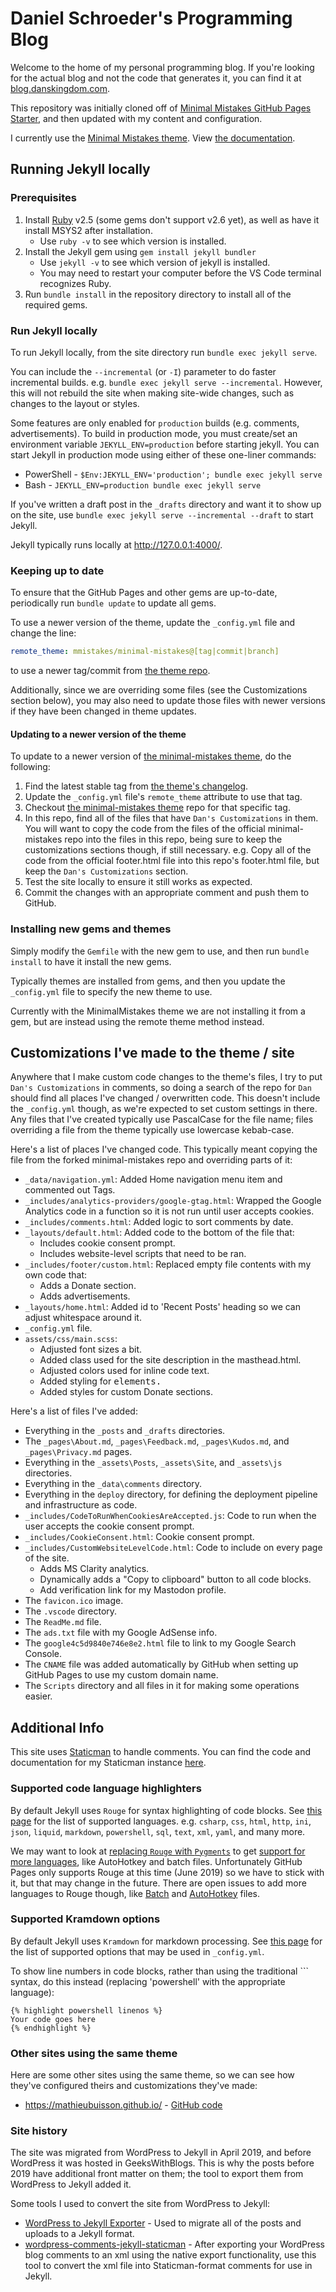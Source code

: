 # Daniel Schroeder's Programming Blog

Welcome to the home of my personal programming blog.
If you're looking for the actual blog and not the code that generates it, you can find it at [blog.danskingdom.com](https://blog.danskingdom.com).

This repository was initially cloned off of [Minimal Mistakes GitHub Pages Starter][MinimalMistakesGitHubPagesStarterRepoUrl], and then updated with my content and configuration.

I currently use the [Minimal Mistakes theme][MinimalMistakesThemeGitHubRepoUrl]. View [the documentation][MinimalMistakesThemeDocumentationUrl].

## Running Jekyll locally

### Prerequisites

1. Install [Ruby][RubyInstallerDownloadPageUrl] v2.5 (some gems don't support v2.6 yet), as well as have it install MSYS2 after installation.
   - Use `ruby -v` to see which version is installed.
1. Install the Jekyll gem using `gem install jekyll bundler`
   - Use `jekyll -v` to see which version of jekyll is installed.
   - You may need to restart your computer before the VS Code terminal recognizes Ruby.
1. Run `bundle install` in the repository directory to install all of the required gems.

### Run Jekyll locally

To run Jekyll locally, from the site directory run `bundle exec jekyll serve`.

You can include the `--incremental` (or `-I`) parameter to do faster incremental builds.
e.g. `bundle exec jekyll serve --incremental`.
However, this will not rebuild the site when making site-wide changes, such as changes to the layout or styles.

Some features are only enabled for `production` builds (e.g. comments, advertisements).
To build in production mode, you must create/set an environment variable `JEKYLL_ENV=production` before starting jekyll.
You can start Jekyll in production mode using either of these one-liner commands:

- PowerShell - `$Env:JEKYLL_ENV='production'; bundle exec jekyll serve`
- Bash - `JEKYLL_ENV=production bundle exec jekyll serve`

If you've written a draft post in the `_drafts` directory and want it to show up on the site, use `bundle exec jekyll serve --incremental --draft` to start Jekyll.

Jekyll typically runs locally at <http://127.0.0.1:4000/>.

### Keeping up to date

To ensure that the GitHub Pages and other gems are up-to-date, periodically run `bundle update` to update all gems.

To use a newer version of the theme, update the `_config.yml` file and change the line:

```yml
remote_theme: mmistakes/minimal-mistakes@[tag|commit|branch]
```

to use a newer tag/commit from [the theme repo][MinimalMistakesThemeGitHubRepoUrl].

Additionally, since we are overriding some files (see the Customizations section below), you may also need to update those files with newer versions if they have been changed in theme updates.

#### Updating to a newer version of the theme

To update to a newer version of [the minimal-mistakes theme][MinimalMistakesThemeGitHubRepoUrl], do the following:

1. Find the latest stable tag from [the theme's changelog](https://github.com/mmistakes/minimal-mistakes/blob/master/CHANGELOG.md).
1. Update the `_config.yml` file's `remote_theme` attribute to use that tag.
1. Checkout [the minimal-mistakes theme][MinimalMistakesThemeGitHubRepoUrl] repo for that specific tag.
1. In this repo, find all of the files that have `Dan's Customizations` in them.
You will want to copy the code from the files of the official minimal-mistakes repo into the files in this repo, being sure to keep the customizations sections though, if still necessary.
e.g. Copy all of the code from the official footer.html file into this repo's footer.html file, but keep the `Dan's Customizations` section.
1. Test the site locally to ensure it still works as expected.
1. Commit the changes with an appropriate comment and push them to GitHub.

### Installing new gems and themes

Simply modify the `Gemfile` with the new gem to use, and then run `bundle install` to have it install the new gems.

Typically themes are installed from gems, and then you update the `_config.yml` file to specify the new theme to use.

Currently with the MinimalMistakes theme we are not installing it from a gem, but are instead using the remote theme method instead.

## Customizations I've made to the theme / site

Anywhere that I make custom code changes to the theme's files, I try to put `Dan's Customizations` in comments, so doing a search of the repo for `Dan` should find all places I've changed / overwritten code.
This doesn't include the `_config.yml` though, as we're expected to set custom settings in there.
Any files that I've created typically use PascalCase for the file name; files overriding a file from the theme typically use lowercase kebab-case.

Here's a list of places I've changed code.
This typically meant copying the file from the forked minimal-mistakes repo and overriding parts of it:

- `_data/navigation.yml`: Added Home navigation menu item and commented out Tags.
- `_includes/analytics-providers/google-gtag.html`: Wrapped the Google Analytics code in a function so it is not run until user accepts cookies.
- `_includes/comments.html`: Added logic to sort comments by date.
- `_layouts/default.html`: Added code to the bottom of the file that:
  - Includes cookie consent prompt.
  - Includes website-level scripts that need to be ran.
- `_includes/footer/custom.html`: Replaced empty file contents with my own code that:
  - Adds a Donate section.
  - Adds advertisements.
- `_layouts/home.html`: Added id to 'Recent Posts' heading so we can adjust whitespace around it.
- `_config.yml` file.
- `assets/css/main.scss`:
  - Adjusted font sizes a bit.
  - Added class used for the site description in the masthead.html.
  - Adjusted colors used for inline code text.
  - Added styling for <kbd> elements.
  - Added styles for custom Donate sections.

Here's a list of files I've added:

- Everything in the `_posts` and `_drafts` directories.
- The `_pages\About.md`, `_pages\Feedback.md`, `_pages\Kudos.md`, and `_pages\Privacy.md` pages.
- Everything in the `_assets\Posts`, `_assets\Site`, and `_assets\js` directories.
- Everything in the `_data\comments` directory.
- Everything in the `deploy` directory, for defining the deployment pipeline and infrastructure as code.
- `_includes/CodeToRunWhenCookiesAreAccepted.js`: Code to run when the user accepts the cookie consent prompt.
- `_includes/CookieConsent.html`: Cookie consent prompt.
- `_includes/CustomWebsiteLevelCode.html`: Code to include on every page of the site.
  - Adds MS Clarity analytics.
  - Dynamically adds a "Copy to clipboard" button to all code blocks.
  - Add verification link for my Mastodon profile.
- The `favicon.ico` image.
- The `.vscode` directory.
- The `ReadMe.md` file.
- The `ads.txt` file with my Google AdSense info.
- The `google4c5d9840e746e8e2.html` file to link to my Google Search Console.
- The `CNAME` file was added automatically by GitHub when setting up GitHub Pages to use my custom domain name.
- The `Scripts` directory and all files in it for making some operations easier.

## Additional Info

This site uses [Staticman](https://github.com/eduardoboucas/staticman) to handle comments.
You can find the code and documentation for my Staticman instance [here](https://github.com/deadlydog/deadlydog.github.io-staticman).

### Supported code language highlighters

By default Jekyll uses `Rouge` for syntax highlighting of code blocks.
See [this page][JekyllRogueSyntaxHighlighterSupportedLanguagesUrl] for the list of supported languages.
e.g. `csharp`, `css`, `html`, `http`, `ini`, `json`, `liquid`, `markdown`, `powershell`, `sql`, `text`, `xml`, `yaml`, and many more.

We may want to look at [replacing `Rouge` with `Pygments`][HowToUsePygmentsSyntaxHighlighterWithJekyll] to get [support for more languages][JekyllPygmentsSyntaxHighlighterSupportedLanguagesUrl], like AutoHotkey and batch files. Unfortunately GitHub Pages only supports Rouge at this time (June 2019) so we have to stick with it, but that may change in the future. There are open issues to add more languages to Rouge though, like [Batch][RougeBatchSyntaxHighlightingSupportIssueUrl] and [AutoHotkey][RougeAutoHotkeySyntaxHighlightingSupportIssueUrl] files.

### Supported Kramdown options

By default Jekyll uses `Kramdown` for markdown processing.
See [this page][JekyllKramdownOptionsDocumentationUrl] for the list of supported options that may be used in `_config.yml`.

To show line numbers in code blocks, rather than using the traditional ``` syntax, do this instead (replacing 'powershell' with the appropriate language):

```liquid
{% highlight powershell linenos %}
Your code goes here
{% endhighlight %}
```

### Other sites using the same theme

Here are some other sites using the same theme, so we can see how they've configured theirs and customizations they've made:

- https://mathieubuisson.github.io/ - [GitHub code](https://github.com/MathieuBuisson/MathieuBuisson.github.io)

### Site history

The site was migrated from WordPress to Jekyll in April 2019, and before WordPress it was hosted in GeeksWithBlogs.
This is why the posts before 2019 have additional front matter on them; the tool to export them from WordPress to Jekyll added it.

Some tools I used to convert the site from WordPress to Jekyll:

- [WordPress to Jekyll Exporter][WordPressToJekyllExporterPluginUrl] - Used to migrate all of the posts and uploads to a Jekyll format.
- [wordpress-comments-jekyll-staticman][WordPressCommentsToJekyllStaticmanToolUrl] - After exporting your WordPress blog comments to an xml using the native export functionality, use this tool to convert the xml file into Staticman-format comments for use in Jekyll.

[MinimalMistakesGitHubPagesStarterRepoUrl]: https://github.com/mmistakes/mm-github-pages-starter
[MinimalMistakesThemeGitHubRepoUrl]: https://github.com/mmistakes/minimal-mistakes
[MinimalMistakesThemeDocumentationUrl]: https://mmistakes.github.io/minimal-mistakes/docs/quick-start-guide/
[RubyInstallerDownloadPageUrl]: https://rubyinstaller.org/downloads/
[JekyllRogueSyntaxHighlighterSupportedLanguagesUrl]: https://simpleit.rocks/ruby/jekyll/what-are-the-supported-language-highlighters-in-jekyll/
[JekyllKramdownOptionsDocumentationUrl]: https://kramdown.gettalong.org/options.html
[RougeBatchSyntaxHighlightingSupportIssueUrl]: https://github.com/rouge-ruby/rouge/issues/252
[RougeAutoHotkeySyntaxHighlightingSupportIssueUrl]: https://github.com/rouge-ruby/rouge/issues/1136
[HowToUsePygmentsSyntaxHighlighterWithJekyll]: https://lyk6756.github.io/2016/11/22/use_pygments.html
[JekyllPygmentsSyntaxHighlighterSupportedLanguagesUrl]: https://haisum.github.io/2014/11/07/jekyll-pygments-supported-highlighters/
[WordPressToJekyllExporterPluginUrl]: https://wordpress.org/plugins/jekyll-exporter
[WordPressCommentsToJekyllStaticmanToolUrl]: https://github.com/arthurlacoste/wordpress-comments-jekyll-staticman
